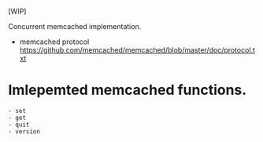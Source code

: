 [WIP]

Concurrent memcached implementation.

* memcached protocol
  https://github.com/memcached/memcached/blob/master/doc/protocol.txt

# Imlepemted memcached functions.
    - set
    - get
    - quit
    - version
